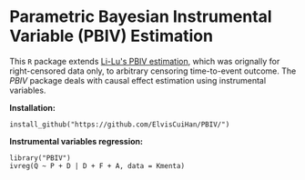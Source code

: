 # Parametric Bayesian Instrumental Variable (PBIV) Estimation

This `R` package extends [Li-Lu's PBIV estimation](https://onlinelibrary.wiley.com/doi/abs/10.1002/sim.6369), which was orignally for right-censored data only, to arbitrary censoring time-to-event outcome. The *PBIV* package deals with causal effect estimation using instrumental variables. 

**Installation:**

    install_github("https://github.com/ElvisCuiHan/PBIV/")

**Instrumental variables regression:**

    library("PBIV")
    ivreg(Q ~ P + D | D + F + A, data = Kmenta)
